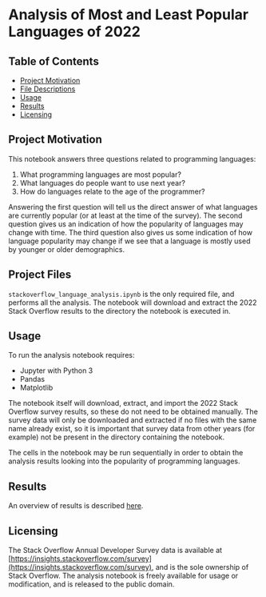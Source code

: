 # Analysis of Most and Least Popular Languages of 2022

## Table of Contents

- [Project Motivation](#motivation)
- [File Descriptions](#files)
- [Usage](#usage)
- [Results](#results)
- [Licensing](#licensing)

## Project Motivation<a name="motivation"/>

This notebook answers three questions related to programming languages:
1. What programming languages are most popular?
2. What languages do people want to use next year?
3. How do languages relate to the age of the programmer?

Answering the first question will tell us the direct answer of what languages are currently popular (or at least at the time of the survey).  The second question gives us an indication of how the popularity of languages may change with time.  The third question also gives us some indication of how language popularity may change if we see that a language is mostly used by younger or older demographics. 

## Project Files<a name="files"/>

`stackoverflow_language_analysis.ipynb` is the only required file, and performs all the analysis.  The notebook will download and extract the 2022 Stack Overflow results to the directory the notebook is executed in.

## Usage <a name="usage"/>

To run the analysis notebook requires:
- Jupyter with Python 3
- Pandas
- Matplotlib

The notebook itself will download, extract, and import the 2022 Stack Overflow survey results, so these do not need to be obtained manually.  The survey data will only be downloaded and extracted if no files with the same name already exist, so it is important that survey data from other years (for example) not be present in the directory containing the notebook.

The cells in the notebook may be run sequentially in order to obtain the analysis results looking into the popularity of programming languages.

## Results<a name="results"/>

An overview of results is described [here](https://).

## Licensing<a name="licensing"/>

The Stack Overflow Annual Developer Survey data is available at [https://insights.stackoverflow.com/survey](https://insights.stackoverflow.com/survey), and is the sole ownership of Stack Overflow.  The analysis notebook is freely available for usage or modification, and is released to the public domain.
